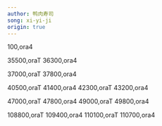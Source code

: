 ```yaml
---
author: 鸭肉寿司
song: xi-yi-ji
origin: true
---
```

100,ora4

35500,oraT
36300,ora4

37000,oraT
37800,ora4

40500,oraT
41400,ora4
42300,oraT
43200,ora4

47000,oraT
47800,ora4
49000,oraT
49800,ora4

108800,oraT
109400,ora4
110100,oraT
110700,ora4